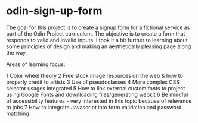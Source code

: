 # odin-sign-up-form


The goal for this project is to create a signup form for a fictional service as part of the Odin Project curriculum. The objective is to create a form that responds to valid and invalid inputs. I took it a bit further to learning about some principles of design and making an aesthetically pleasing page along the way.

Areas of learning focus:

1 Color wheel theory
2 Free stock image resources on the web & how to properly credit to artists
3 Use of pseudoclasses
4 More complex CSS selector usages integrated
5 How to link external custom fonts to project using Google Fonts and downloading files/generating webkit
6 Be mindful of accessibility features - very interested in this topic because of relevance to jobs
7 How to integrate Javascript into form validation and password matching
